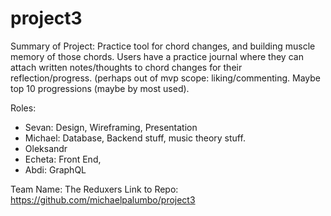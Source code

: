 # project3

Summary of Project: Practice tool for chord changes, and building muscle memory of those chords. Users have a practice journal where they can attach written notes/thoughts to chord changes for their reflection/progress. (perhaps out of mvp scope: liking/commenting. Maybe top 10 progressions (maybe by most used). 

Roles: 
- Sevan: Design, Wireframing, Presentation
- Michael: Database, Backend stuff, music theory stuff. 
- Oleksandr
- Echeta: Front End, 
- Abdi: GraphQL

Team Name: The Reduxers
Link to Repo: https://github.com/michaelpalumbo/project3
